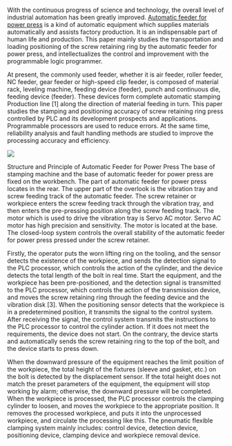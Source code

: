 With the continuous progress of science and technology, the overall level of industrial automation has been greatly improved. <a href="http://www.kinglanpress.com/products/auto-feeder/"/>Automatic feeder for power press</a> is a kind of automatic equipment which supplies materials automatically and assists factory production. It is an indispensable part of human life and production. This paper mainly studies the transportation and loading positioning of the screw retaining ring by the automatic feeder for power press, and intellectualizes the control and improvement with the programmable logic programmer. 

At present, the commonly used feeder, whether it is air feeder, roller feeder, NC feeder, gear feeder or high-speed clip feeder, is composed of material rack, leveling machine, feeding device (feeder), punch and continuous die, feeding device (feeder). These devices form complete automatic stamping Production line [1] along the direction of material feeding in turn. This paper studies the stamping and positioning accuracy of screw retaining ring press controlled by PLC and its development prospects and applications. Programmable processors are used to reduce errors. At the same time, reliability analysis and fault handling methods are studied to improve the processing accuracy and efficiency. 


<img src="https://cdn-ak.f.st-hatena.com/images/fotolife/k/kinglanmachine/20190525/20190525204042.png"/>

Structure and Principle of Automatic Feeder for Power Press
The base of stamping machine and the base of automatic feeder for power press are fixed on the workbench. The part of automatic feeder for power press locates in the rear. The upper part of the overlook is the vibration tray and screw feeding track of the automatic feeder. The screw retainer or workpiece enters the screw feeding track through the vibration tray, and then enters the pre-pressing position along the screw feeding track. The motor which is used to drive the vibration tray is Servo AC motor. Servo AC motor has high precision and sensitivity. The motor is located at the base. The closed-loop system controls the overall stability of the automatic feeder for power press pressed under the screw retainer. 

Firstly, the operator puts the worn lifting ring on the tooling, and the sensor detects the existence of the workpiece, and sends the detection signal to the PLC processor, which controls the action of the cylinder, and the device detects the total length of the bolt in real time. Start the equipment, and the workpiece has been pre-positioned, and the detection signal is transmitted to the PLC processor, which controls the action of the transmission device, and moves the screw retaining ring through the feeding device and the vibration disk [3]. When the positioning sensor detects that the workpiece is in a predetermined position, it transmits the signal to the control system. After receiving the signal, the control system transmits the instructions to the PLC processor to control the cylinder action. If it does not meet the requirements, the device does not start. On the contrary, the device starts and automatically sends the screw retaining ring to the top of the bolt, and the device starts to press down. 

When the downward pressure of the equipment reaches the limit position of the workpiece, the total height of the fixtures (sleeve and gasket, etc.) on the bolt is detected by the displacement sensor. If the total height does not match the preset parameters of the equipment, the equipment will stop working by alarm; otherwise, the downward pressure will be completed. When the workpiece is processed, the PLC processor controls the clamping cylinder to loosen, and moves the workpiece to the appropriate position. It removes the processed workpiece, and puts it into the unprocessed workpiece, and circulate the processing like this. The pneumatic flexible clamping system mainly includes: control device, detection device, positioning device, clamping device and workpiece removal device.
